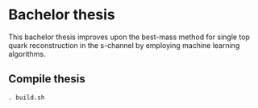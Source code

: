 # Bachelor thesis
This bachelor thesis improves upon the best-mass method for single top quark reconstruction in the s-channel by employing machine learning algorithms.

## Compile thesis

```
. build.sh
